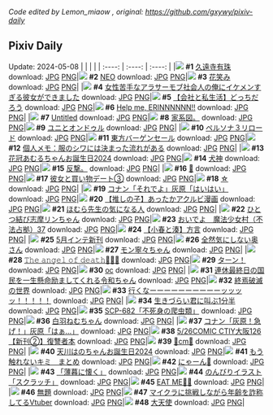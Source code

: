 *Code edited by Lemon_miaow , original: https://github.com/gxywy/pixiv-daily*
## Pixiv Daily 
Update: 2024-05-08
|      |      |      |
| :----: | :----: | :----: |
|![](https://pximg.lemonmiaow.xyz/c/240x480/img-master/img/2024/05/06/00/00/30/118470004_p0_master1200.jpg) **#1** [久遠寺有珠](https://www.pixiv.net/artworks/118470004) download: [JPG](https://pximg.lemonmiaow.xyz/img-original/img/2024/05/06/00/00/30/118470004_p0.jpg) [PNG](https://pximg.lemonmiaow.xyz/img-original/img/2024/05/06/00/00/30/118470004_p0.png)|![](https://pximg.lemonmiaow.xyz/c/240x480/img-master/img/2024/05/07/00/00/21/118504345_p0_master1200.jpg) **#2** [NEO](https://www.pixiv.net/artworks/118504345) download: [JPG](https://pximg.lemonmiaow.xyz/img-original/img/2024/05/07/00/00/21/118504345_p0.jpg) [PNG](https://pximg.lemonmiaow.xyz/img-original/img/2024/05/07/00/00/21/118504345_p0.png)|![](https://pximg.lemonmiaow.xyz/c/240x480/img-master/img/2024/05/07/00/00/23/118504364_p0_master1200.jpg) **#3** [花笑み](https://www.pixiv.net/artworks/118504364) download: [JPG](https://pximg.lemonmiaow.xyz/img-original/img/2024/05/07/00/00/23/118504364_p0.jpg) [PNG](https://pximg.lemonmiaow.xyz/img-original/img/2024/05/07/00/00/23/118504364_p0.png)|
|![](https://pximg.lemonmiaow.xyz/c/240x480/img-master/img/2024/05/06/00/02/21/118470261_p0_master1200.jpg) **#4** [女性苦手なアラサーモブ社会人の俺にイケメンすぎる彼女ができました](https://www.pixiv.net/artworks/118470261) download: [JPG](https://pximg.lemonmiaow.xyz/img-original/img/2024/05/06/00/02/21/118470261_p0.jpg) [PNG](https://pximg.lemonmiaow.xyz/img-original/img/2024/05/06/00/02/21/118470261_p0.png)|![](https://pximg.lemonmiaow.xyz/c/240x480/img-master/img/2024/05/07/12/00/14/118515250_p0_master1200.jpg) **#5** [【会社と私生活】どっちだろう](https://www.pixiv.net/artworks/118515250) download: [JPG](https://pximg.lemonmiaow.xyz/img-original/img/2024/05/07/12/00/14/118515250_p0.jpg) [PNG](https://pximg.lemonmiaow.xyz/img-original/img/2024/05/07/12/00/14/118515250_p0.png)|![](https://pximg.lemonmiaow.xyz/c/240x480/img-master/img/2024/05/06/00/00/17/118469936_p0_master1200.jpg) **#6** [Help me, ERINNNNNN!!](https://www.pixiv.net/artworks/118469936) download: [JPG](https://pximg.lemonmiaow.xyz/img-original/img/2024/05/06/00/00/17/118469936_p0.jpg) [PNG](https://pximg.lemonmiaow.xyz/img-original/img/2024/05/06/00/00/17/118469936_p0.png)|
|![](https://pximg.lemonmiaow.xyz/c/240x480/img-master/img/2024/05/06/00/01/04/118470136_p0_master1200.jpg) **#7** [Untitled](https://www.pixiv.net/artworks/118470136) download: [JPG](https://pximg.lemonmiaow.xyz/img-original/img/2024/05/06/00/01/04/118470136_p0.jpg) [PNG](https://pximg.lemonmiaow.xyz/img-original/img/2024/05/06/00/01/04/118470136_p0.png)|![](https://pximg.lemonmiaow.xyz/c/240x480/img-master/img/2024/05/06/05/56/24/118476639_p0_master1200.jpg) **#8** [家系図。](https://www.pixiv.net/artworks/118476639) download: [JPG](https://pximg.lemonmiaow.xyz/img-original/img/2024/05/06/05/56/24/118476639_p0.jpg) [PNG](https://pximg.lemonmiaow.xyz/img-original/img/2024/05/06/05/56/24/118476639_p0.png)|![](https://pximg.lemonmiaow.xyz/c/240x480/img-master/img/2024/05/06/00/05/12/118470398_p0_master1200.jpg) **#9** [ユニとオンドゥル](https://www.pixiv.net/artworks/118470398) download: [JPG](https://pximg.lemonmiaow.xyz/img-original/img/2024/05/06/00/05/12/118470398_p0.jpg) [PNG](https://pximg.lemonmiaow.xyz/img-original/img/2024/05/06/00/05/12/118470398_p0.png)|
|![](https://pximg.lemonmiaow.xyz/c/240x480/img-master/img/2024/05/07/00/00/24/118504369_p0_master1200.jpg) **#10** [ペルソナ３リロード](https://www.pixiv.net/artworks/118504369) download: [JPG](https://pximg.lemonmiaow.xyz/img-original/img/2024/05/07/00/00/24/118504369_p0.jpg) [PNG](https://pximg.lemonmiaow.xyz/img-original/img/2024/05/07/00/00/24/118504369_p0.png)|![](https://pximg.lemonmiaow.xyz/c/240x480/img-master/img/2024/05/06/00/05/25/118470405_p0_master1200.jpg) **#11** [東方バーゲンセール](https://www.pixiv.net/artworks/118470405) download: [JPG](https://pximg.lemonmiaow.xyz/img-original/img/2024/05/06/00/05/25/118470405_p0.jpg) [PNG](https://pximg.lemonmiaow.xyz/img-original/img/2024/05/06/00/05/25/118470405_p0.png)|![](https://pximg.lemonmiaow.xyz/c/240x480/img-master/img/2024/05/07/06/00/07/118510794_p0_master1200.jpg) **#12** [個人メモ：服のシワには決まった流れがある](https://www.pixiv.net/artworks/118510794) download: [JPG](https://pximg.lemonmiaow.xyz/img-original/img/2024/05/07/06/00/07/118510794_p0.jpg) [PNG](https://pximg.lemonmiaow.xyz/img-original/img/2024/05/07/06/00/07/118510794_p0.png)|
|![](https://pximg.lemonmiaow.xyz/c/240x480/img-master/img/2024/05/06/00/17/36/118470888_p0_master1200.jpg) **#13** [花冠あむるちゃんお誕生日2024](https://www.pixiv.net/artworks/118470888) download: [JPG](https://pximg.lemonmiaow.xyz/img-original/img/2024/05/06/00/17/36/118470888_p0.jpg) [PNG](https://pximg.lemonmiaow.xyz/img-original/img/2024/05/06/00/17/36/118470888_p0.png)|![](https://pximg.lemonmiaow.xyz/c/240x480/img-master/img/2024/05/07/00/03/34/118504704_p0_master1200.jpg) **#14** [犬神](https://www.pixiv.net/artworks/118504704) download: [JPG](https://pximg.lemonmiaow.xyz/img-original/img/2024/05/07/00/03/34/118504704_p0.jpg) [PNG](https://pximg.lemonmiaow.xyz/img-original/img/2024/05/07/00/03/34/118504704_p0.png)|![](https://pximg.lemonmiaow.xyz/c/240x480/img-master/img/2024/05/06/17/45/58/118490932_p0_master1200.jpg) **#15** [反撃。](https://www.pixiv.net/artworks/118490932) download: [JPG](https://pximg.lemonmiaow.xyz/img-original/img/2024/05/06/17/45/58/118490932_p0.jpg) [PNG](https://pximg.lemonmiaow.xyz/img-original/img/2024/05/06/17/45/58/118490932_p0.png)|
|![](https://pximg.lemonmiaow.xyz/c/240x480/img-master/img/2024/05/06/00/18/11/118470907_p0_master1200.jpg) **#16** [🎀](https://www.pixiv.net/artworks/118470907) download: [JPG](https://pximg.lemonmiaow.xyz/img-original/img/2024/05/06/00/18/11/118470907_p0.jpg) [PNG](https://pximg.lemonmiaow.xyz/img-original/img/2024/05/06/00/18/11/118470907_p0.png)|![](https://pximg.lemonmiaow.xyz/c/240x480/img-master/img/2024/05/06/17/22/35/118490285_p0_master1200.jpg) **#17** [彼女と買い物デート③](https://www.pixiv.net/artworks/118490285) download: [JPG](https://pximg.lemonmiaow.xyz/img-original/img/2024/05/06/17/22/35/118490285_p0.jpg) [PNG](https://pximg.lemonmiaow.xyz/img-original/img/2024/05/06/17/22/35/118490285_p0.png)|![](https://pximg.lemonmiaow.xyz/c/240x480/img-master/img/2024/05/06/15/00/56/118486929_p0_master1200.jpg) **#18** [☆](https://www.pixiv.net/artworks/118486929) download: [JPG](https://pximg.lemonmiaow.xyz/img-original/img/2024/05/06/15/00/56/118486929_p0.jpg) [PNG](https://pximg.lemonmiaow.xyz/img-original/img/2024/05/06/15/00/56/118486929_p0.png)|
|![](https://pximg.lemonmiaow.xyz/c/240x480/img-master/img/2024/05/06/10/48/48/118481334_p0_master1200.jpg) **#19** [コナン「それでよ」灰原「はいはい」](https://www.pixiv.net/artworks/118481334) download: [JPG](https://pximg.lemonmiaow.xyz/img-original/img/2024/05/06/10/48/48/118481334_p0.jpg) [PNG](https://pximg.lemonmiaow.xyz/img-original/img/2024/05/06/10/48/48/118481334_p0.png)|![](https://pximg.lemonmiaow.xyz/c/240x480/img-master/img/2024/05/06/21/45/11/118498933_p0_master1200.jpg) **#20** [【推しの子】あったかアクルビ漫画](https://www.pixiv.net/artworks/118498933) download: [JPG](https://pximg.lemonmiaow.xyz/img-original/img/2024/05/06/21/45/11/118498933_p0.jpg) [PNG](https://pximg.lemonmiaow.xyz/img-original/img/2024/05/06/21/45/11/118498933_p0.png)|![](https://pximg.lemonmiaow.xyz/c/240x480/img-master/img/2024/05/06/10/15/05/118480685_p0_master1200.jpg) **#21** [ほむら先生の気になる人](https://www.pixiv.net/artworks/118480685) download: [JPG](https://pximg.lemonmiaow.xyz/img-original/img/2024/05/06/10/15/05/118480685_p0.jpg) [PNG](https://pximg.lemonmiaow.xyz/img-original/img/2024/05/06/10/15/05/118480685_p0.png)|
|![](https://pximg.lemonmiaow.xyz/c/240x480/img-master/img/2024/05/06/17/05/12/118489876_p0_master1200.jpg) **#22** [ひとつ結び志摩リンちゃん](https://www.pixiv.net/artworks/118489876) download: [JPG](https://pximg.lemonmiaow.xyz/img-original/img/2024/05/06/17/05/12/118489876_p0.jpg) [PNG](https://pximg.lemonmiaow.xyz/img-original/img/2024/05/06/17/05/12/118489876_p0.png)|![](https://pximg.lemonmiaow.xyz/c/240x480/img-master/img/2024/05/06/17/00/08/118489718_p0_master1200.jpg) **#23** [おいでよ　魔法少女村（不法占拠）37](https://www.pixiv.net/artworks/118489718) download: [JPG](https://pximg.lemonmiaow.xyz/img-original/img/2024/05/06/17/00/08/118489718_p0.jpg) [PNG](https://pximg.lemonmiaow.xyz/img-original/img/2024/05/06/17/00/08/118489718_p0.png)|![](https://pximg.lemonmiaow.xyz/c/240x480/img-master/img/2024/05/06/23/18/09/118502679_p0_master1200.jpg) **#24** [【小春と湊】方言](https://www.pixiv.net/artworks/118502679) download: [JPG](https://pximg.lemonmiaow.xyz/img-original/img/2024/05/06/23/18/09/118502679_p0.jpg) [PNG](https://pximg.lemonmiaow.xyz/img-original/img/2024/05/06/23/18/09/118502679_p0.png)|
|![](https://pximg.lemonmiaow.xyz/c/240x480/img-master/img/2024/05/07/00/06/44/118504855_p0_master1200.jpg) **#25** [5月インテ新刊](https://www.pixiv.net/artworks/118504855) download: [JPG](https://pximg.lemonmiaow.xyz/img-original/img/2024/05/07/00/06/44/118504855_p0.jpg) [PNG](https://pximg.lemonmiaow.xyz/img-original/img/2024/05/07/00/06/44/118504855_p0.png)|![](https://pximg.lemonmiaow.xyz/c/240x480/img-master/img/2024/05/06/00/07/55/118470520_p0_master1200.jpg) **#26** [全然気にしない奥さん](https://www.pixiv.net/artworks/118470520) download: [JPG](https://pximg.lemonmiaow.xyz/img-original/img/2024/05/06/00/07/55/118470520_p0.jpg) [PNG](https://pximg.lemonmiaow.xyz/img-original/img/2024/05/06/00/07/55/118470520_p0.png)|![](https://pximg.lemonmiaow.xyz/c/240x480/img-master/img/2024/05/06/00/00/36/118470035_p0_master1200.jpg) **#27** [モン寧々ちゃん](https://www.pixiv.net/artworks/118470035) download: [JPG](https://pximg.lemonmiaow.xyz/img-original/img/2024/05/06/00/00/36/118470035_p0.jpg) [PNG](https://pximg.lemonmiaow.xyz/img-original/img/2024/05/06/00/00/36/118470035_p0.png)|
|![](https://pximg.lemonmiaow.xyz/c/240x480/img-master/img/2024/05/06/00/57/05/118470249_p0_master1200.jpg) **#28** [𝚃𝚑𝚎 𝚊𝚗𝚐𝚎𝚕 𝚘𝚏 𝚍𝚎𝚊𝚝𝚑🧫💉🧪](https://www.pixiv.net/artworks/118470249) download: [JPG](https://pximg.lemonmiaow.xyz/img-original/img/2024/05/06/00/57/05/118470249_p0.jpg) [PNG](https://pximg.lemonmiaow.xyz/img-original/img/2024/05/06/00/57/05/118470249_p0.png)|![](https://pximg.lemonmiaow.xyz/c/240x480/img-master/img/2024/05/07/20/00/01/118524213_p0_master1200.jpg) **#29** [ターン！](https://www.pixiv.net/artworks/118524213) download: [JPG](https://pximg.lemonmiaow.xyz/img-original/img/2024/05/07/20/00/01/118524213_p0.jpg) [PNG](https://pximg.lemonmiaow.xyz/img-original/img/2024/05/07/20/00/01/118524213_p0.png)|![](https://pximg.lemonmiaow.xyz/c/240x480/img-master/img/2024/05/07/00/57/57/118506560_p0_master1200.jpg) **#30** [oc](https://www.pixiv.net/artworks/118506560) download: [JPG](https://pximg.lemonmiaow.xyz/img-original/img/2024/05/07/00/57/57/118506560_p0.jpg) [PNG](https://pximg.lemonmiaow.xyz/img-original/img/2024/05/07/00/57/57/118506560_p0.png)|
|![](https://pximg.lemonmiaow.xyz/c/240x480/img-master/img/2024/05/06/21/10/17/118497576_p0_master1200.jpg) **#31** [連休最終日の国民を一生懸命励ましてくれる令和ちゃん](https://www.pixiv.net/artworks/118497576) download: [JPG](https://pximg.lemonmiaow.xyz/img-original/img/2024/05/06/21/10/17/118497576_p0.jpg) [PNG](https://pximg.lemonmiaow.xyz/img-original/img/2024/05/06/21/10/17/118497576_p0.png)|![](https://pximg.lemonmiaow.xyz/c/240x480/img-master/img/2024/05/06/10/25/56/118480896_p0_master1200.jpg) **#32** [終焉破滅の世界](https://www.pixiv.net/artworks/118480896) download: [JPG](https://pximg.lemonmiaow.xyz/img-original/img/2024/05/06/10/25/56/118480896_p0.jpg) [PNG](https://pximg.lemonmiaow.xyz/img-original/img/2024/05/06/10/25/56/118480896_p0.png)|![](https://pximg.lemonmiaow.xyz/c/240x480/img-master/img/2024/05/07/00/15/42/118505207_p0_master1200.jpg) **#33** [行くなーーーーーーーーーーッッッッ！！！！！](https://www.pixiv.net/artworks/118505207) download: [JPG](https://pximg.lemonmiaow.xyz/img-original/img/2024/05/07/00/15/42/118505207_p0.jpg) [PNG](https://pximg.lemonmiaow.xyz/img-original/img/2024/05/07/00/15/42/118505207_p0.png)|
|![](https://pximg.lemonmiaow.xyz/c/240x480/img-master/img/2024/05/07/18/31/16/118521938_p0_master1200.jpg) **#34** [生きづらい君に叫ぶ1分半](https://www.pixiv.net/artworks/118521938) download: [JPG](https://pximg.lemonmiaow.xyz/img-original/img/2024/05/07/18/31/16/118521938_p0.jpg) [PNG](https://pximg.lemonmiaow.xyz/img-original/img/2024/05/07/18/31/16/118521938_p0.png)|![](https://pximg.lemonmiaow.xyz/c/240x480/img-master/img/2024/05/06/18/14/09/118491835_p0_master1200.jpg) **#35** [SCP-682「不死身の爬虫類」](https://www.pixiv.net/artworks/118491835) download: [JPG](https://pximg.lemonmiaow.xyz/img-original/img/2024/05/06/18/14/09/118491835_p0.jpg) [PNG](https://pximg.lemonmiaow.xyz/img-original/img/2024/05/06/18/14/09/118491835_p0.png)|![](https://pximg.lemonmiaow.xyz/c/240x480/img-master/img/2024/05/07/00/00/23/118504363_p0_master1200.jpg) **#36** [白羽ねむちゃん](https://www.pixiv.net/artworks/118504363) download: [JPG](https://pximg.lemonmiaow.xyz/img-original/img/2024/05/07/00/00/23/118504363_p0.jpg) [PNG](https://pximg.lemonmiaow.xyz/img-original/img/2024/05/07/00/00/23/118504363_p0.png)|
|![](https://pximg.lemonmiaow.xyz/c/240x480/img-master/img/2024/05/07/15/26/32/118518395_p0_master1200.jpg) **#37** [コナン「灰原！急げ！」灰原「はぁ…」](https://www.pixiv.net/artworks/118518395) download: [JPG](https://pximg.lemonmiaow.xyz/img-original/img/2024/05/07/15/26/32/118518395_p0.jpg) [PNG](https://pximg.lemonmiaow.xyz/img-original/img/2024/05/07/15/26/32/118518395_p0.png)|![](https://pximg.lemonmiaow.xyz/c/240x480/img-master/img/2024/05/07/21/56/05/118528013_p0_master1200.jpg) **#38** [5/26COMIC CTIY大阪126【新刊②】復讐者本](https://www.pixiv.net/artworks/118528013) download: [JPG](https://pximg.lemonmiaow.xyz/img-original/img/2024/05/07/21/56/05/118528013_p0.jpg) [PNG](https://pximg.lemonmiaow.xyz/img-original/img/2024/05/07/21/56/05/118528013_p0.png)|![](https://pximg.lemonmiaow.xyz/c/240x480/img-master/img/2024/05/06/20/53/00/118496914_p0_master1200.jpg) **#39** [🎀cm🎀](https://www.pixiv.net/artworks/118496914) download: [JPG](https://pximg.lemonmiaow.xyz/img-original/img/2024/05/06/20/53/00/118496914_p0.jpg) [PNG](https://pximg.lemonmiaow.xyz/img-original/img/2024/05/06/20/53/00/118496914_p0.png)|
|![](https://pximg.lemonmiaow.xyz/c/240x480/img-master/img/2024/05/06/00/14/59/118470811_p0_master1200.jpg) **#40** [天川はのちゃんお誕生日2024](https://www.pixiv.net/artworks/118470811) download: [JPG](https://pximg.lemonmiaow.xyz/img-original/img/2024/05/06/00/14/59/118470811_p0.jpg) [PNG](https://pximg.lemonmiaow.xyz/img-original/img/2024/05/06/00/14/59/118470811_p0.png)|![](https://pximg.lemonmiaow.xyz/c/240x480/img-master/img/2024/05/07/19/32/25/118523520_p0_master1200.jpg) **#41** [もう触れないキミ　まとめ](https://www.pixiv.net/artworks/118523520) download: [JPG](https://pximg.lemonmiaow.xyz/img-original/img/2024/05/07/19/32/25/118523520_p0.jpg) [PNG](https://pximg.lemonmiaow.xyz/img-original/img/2024/05/07/19/32/25/118523520_p0.png)|![](https://pximg.lemonmiaow.xyz/c/240x480/img-master/img/2024/05/06/03/22/17/118475254_p0_master1200.jpg) **#42** [にゃーん🐾](https://www.pixiv.net/artworks/118475254) download: [JPG](https://pximg.lemonmiaow.xyz/img-original/img/2024/05/06/03/22/17/118475254_p0.jpg) [PNG](https://pximg.lemonmiaow.xyz/img-original/img/2024/05/06/03/22/17/118475254_p0.png)|
|![](https://pximg.lemonmiaow.xyz/c/240x480/img-master/img/2024/05/06/00/00/24/118469969_p0_master1200.jpg) **#43** [「薄暮に懐く」](https://www.pixiv.net/artworks/118469969) download: [JPG](https://pximg.lemonmiaow.xyz/img-original/img/2024/05/06/00/00/24/118469969_p0.jpg) [PNG](https://pximg.lemonmiaow.xyz/img-original/img/2024/05/06/00/00/24/118469969_p0.png)|![](https://pximg.lemonmiaow.xyz/c/240x480/img-master/img/2024/05/07/00/12/50/118505106_p0_master1200.jpg) **#44** [のんびりイラスト「スクラッチ」](https://www.pixiv.net/artworks/118505106) download: [JPG](https://pximg.lemonmiaow.xyz/img-original/img/2024/05/07/00/12/50/118505106_p0.jpg) [PNG](https://pximg.lemonmiaow.xyz/img-original/img/2024/05/07/00/12/50/118505106_p0.png)|![](https://pximg.lemonmiaow.xyz/c/240x480/img-master/img/2024/05/06/17/17/08/118490139_p0_master1200.jpg) **#45** [EAT ME🍒🎀](https://www.pixiv.net/artworks/118490139) download: [JPG](https://pximg.lemonmiaow.xyz/img-original/img/2024/05/06/17/17/08/118490139_p0.jpg) [PNG](https://pximg.lemonmiaow.xyz/img-original/img/2024/05/06/17/17/08/118490139_p0.png)|
|![](https://pximg.lemonmiaow.xyz/c/240x480/img-master/img/2024/05/06/11/57/24/118482789_p0_master1200.jpg) **#46** [無題](https://www.pixiv.net/artworks/118482789) download: [JPG](https://pximg.lemonmiaow.xyz/img-original/img/2024/05/06/11/57/24/118482789_p0.jpg) [PNG](https://pximg.lemonmiaow.xyz/img-original/img/2024/05/06/11/57/24/118482789_p0.png)|![](https://pximg.lemonmiaow.xyz/c/240x480/img-master/img/2024/05/06/21/20/39/118497942_p0_master1200.jpg) **#47** [マイクラに挑戦しながら年齢を詐称してるVtuber](https://www.pixiv.net/artworks/118497942) download: [JPG](https://pximg.lemonmiaow.xyz/img-original/img/2024/05/06/21/20/39/118497942_p0.jpg) [PNG](https://pximg.lemonmiaow.xyz/img-original/img/2024/05/06/21/20/39/118497942_p0.png)|![](https://pximg.lemonmiaow.xyz/c/240x480/img-master/img/2024/05/07/00/00/32/118504413_p0_master1200.jpg) **#48** [大天使](https://www.pixiv.net/artworks/118504413) download: [JPG](https://pximg.lemonmiaow.xyz/img-original/img/2024/05/07/00/00/32/118504413_p0.jpg) [PNG](https://pximg.lemonmiaow.xyz/img-original/img/2024/05/07/00/00/32/118504413_p0.png)|
